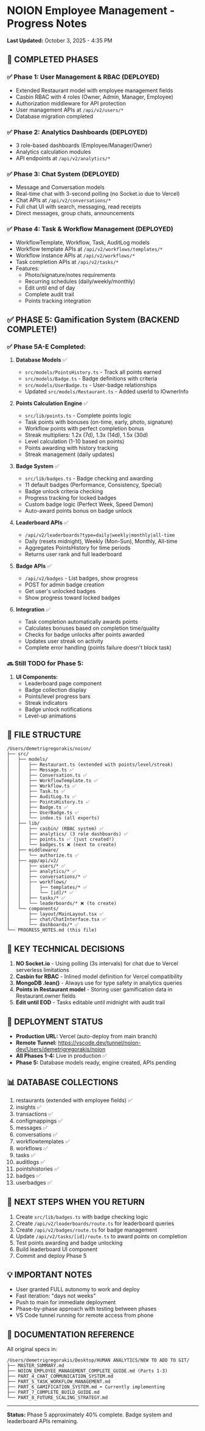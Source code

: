# NOION Employee Management - Progress Notes
**Last Updated:** October 3, 2025 - 4:35 PM

## 🎉 COMPLETED PHASES

### ✅ Phase 1: User Management & RBAC (DEPLOYED)
- Extended Restaurant model with employee management fields
- Casbin RBAC with 4 roles (Owner, Admin, Manager, Employee)
- Authorization middleware for API protection
- User management APIs at `/api/v2/users/*`
- Database migration completed

### ✅ Phase 2: Analytics Dashboards (DEPLOYED)
- 3 role-based dashboards (Employee/Manager/Owner)
- Analytics calculation modules
- API endpoints at `/api/v2/analytics/*`

### ✅ Phase 3: Chat System (DEPLOYED)
- Message and Conversation models
- Real-time chat with 3-second polling (no Socket.io due to Vercel)
- Chat APIs at `/api/v2/conversations/*`
- Full chat UI with search, messaging, read receipts
- Direct messages, group chats, announcements

### ✅ Phase 4: Task & Workflow Management (DEPLOYED)
- WorkflowTemplate, Workflow, Task, AuditLog models
- Workflow template APIs at `/api/v2/workflows/templates/*`
- Workflow instance APIs at `/api/v2/workflows/*`
- Task completion APIs at `/api/v2/tasks/*`
- Features:
  - Photo/signature/notes requirements
  - Recurring schedules (daily/weekly/monthly)
  - Edit until end of day
  - Complete audit trail
  - Points tracking integration

## ✅ PHASE 5: Gamification System (BACKEND COMPLETE!)

### ✅ Phase 5A-E Completed:

1. **Database Models** ✅
   - `src/models/PointsHistory.ts` - Track all points earned
   - `src/models/Badge.ts` - Badge definitions with criteria
   - `src/models/UserBadge.ts` - User-badge relationships
   - Updated `src/models/Restaurant.ts` - Added userId to IOwnerInfo

2. **Points Calculation Engine** ✅
   - `src/lib/points.ts` - Complete points logic
   - Task points with bonuses (on-time, early, photo, signature)
   - Workflow points with perfect completion bonus
   - Streak multipliers: 1.2x (7d), 1.3x (14d), 1.5x (30d)
   - Level calculation (1-10 based on points)
   - Points awarding with history tracking
   - Streak management (daily updates)

3. **Badge System** ✅
   - `src/lib/badges.ts` - Badge checking and awarding
   - 11 default badges (Performance, Consistency, Special)
   - Badge unlock criteria checking
   - Progress tracking for locked badges
   - Custom badge logic (Perfect Week, Speed Demon)
   - Auto-award points bonus on badge unlock

4. **Leaderboard APIs** ✅
   - `/api/v2/leaderboards?type=daily|weekly|monthly|all-time`
   - Daily (resets midnight), Weekly (Mon-Sun), Monthly, All-time
   - Aggregates PointsHistory for time periods
   - Returns user rank and full leaderboard

5. **Badge APIs** ✅
   - `/api/v2/badges` - List badges, show progress
   - POST for admin badge creation
   - Get user's unlocked badges
   - Show progress toward locked badges

6. **Integration** ✅
   - Task completion automatically awards points
   - Calculates bonuses based on completion time/quality
   - Checks for badge unlocks after points awarded
   - Updates user streak on activity
   - Complete error handling (points failure doesn't block task)

### 🔜 Still TODO for Phase 5:
1. **UI Components:**
   - Leaderboard page component
   - Badge collection display
   - Points/level progress bars
   - Streak indicators
   - Badge unlock notifications
   - Level-up animations

## 📁 FILE STRUCTURE

```
/Users/demetrigregorakis/noion/
├── src/
│   ├── models/
│   │   ├── Restaurant.ts (extended with points/level/streak)
│   │   ├── Message.ts ✅
│   │   ├── Conversation.ts ✅
│   │   ├── WorkflowTemplate.ts ✅
│   │   ├── Workflow.ts ✅
│   │   ├── Task.ts ✅
│   │   ├── AuditLog.ts ✅
│   │   ├── PointsHistory.ts ✅
│   │   ├── Badge.ts ✅
│   │   ├── UserBadge.ts ✅
│   │   └── index.ts (all exports)
│   ├── lib/
│   │   ├── casbin/ (RBAC system) ✅
│   │   ├── analytics/ (3 role dashboards) ✅
│   │   ├── points.ts ✅ (just created!)
│   │   └── badges.ts ❌ (next to create)
│   ├── middleware/
│   │   └── authorize.ts ✅
│   ├── app/api/v2/
│   │   ├── users/* ✅
│   │   ├── analytics/* ✅
│   │   ├── conversations/* ✅
│   │   ├── workflows/
│   │   │   ├── templates/* ✅
│   │   │   └── [id]/* ✅
│   │   ├── tasks/* ✅
│   │   └── leaderboards/* ❌ (to create)
│   └── components/
│       ├── layout/MainLayout.tsx ✅
│       ├── chat/ChatInterface.tsx ✅
│       └── dashboards/* ✅
└── PROGRESS_NOTES.md (this file)
```

## 🔑 KEY TECHNICAL DECISIONS

1. **NO Socket.io** - Using polling (3s intervals) for chat due to Vercel serverless limitations
2. **Casbin for RBAC** - Inlined model definition for Vercel compatibility
3. **MongoDB .lean()** - Always use for type safety in analytics queries
4. **Points in Restaurant model** - Storing user gamification data in Restaurant.owner fields
5. **Edit until EOD** - Tasks editable until midnight with audit trail

## 🚀 DEPLOYMENT STATUS

- **Production URL:** Vercel (auto-deploy from main branch)
- **Remote Tunnel:** https://vscode.dev/tunnel/noion-dev/Users/demetrigregorakis/noion
- **All Phases 1-4:** Live in production ✅
- **Phase 5:** Database models ready, engine created, APIs pending

## 📊 DATABASE COLLECTIONS

1. restaurants (extended with employee fields) ✅
2. insights ✅
3. transactions ✅
4. configmappings ✅
5. messages ✅
6. conversations ✅
7. workflowtemplates ✅
8. workflows ✅
9. tasks ✅
10. auditlogs ✅
11. pointshistories ✅
12. badges ✅
13. userbadges ✅

## 🎯 NEXT STEPS WHEN YOU RETURN

1. Create `src/lib/badges.ts` with badge checking logic
2. Create `/api/v2/leaderboards/route.ts` for leaderboard queries
3. Create `/api/v2/badges/route.ts` for badge management
4. Update `/api/v2/tasks/[id]/route.ts` to award points on completion
5. Test points awarding and badge unlocking
6. Build leaderboard UI component
7. Commit and deploy Phase 5

## 💡 IMPORTANT NOTES

- User granted FULL autonomy to work and deploy
- Fast iteration: "days not weeks"
- Push to main for immediate deployment
- Phase-by-phase approach with testing between phases
- VS Code tunnel running for remote access from phone

## 🔗 DOCUMENTATION REFERENCE

All original specs in:
```
/Users/demetrigregorakis/Desktop/HUMAN ANALYTICS/NEW TO ADD TO GIT/
├── MASTER_SUMMARY.md
├── NOION_EMPLOYEE_MANAGEMENT_COMPLETE_GUIDE.md (Parts 1-3)
├── PART_4_CHAT_COMMUNICATION_SYSTEM.md
├── PART_5_TASK_WORKFLOW_MANAGEMENT.md
├── PART_6_GAMIFICATION_SYSTEM.md ⬅️ Currently implementing
├── PART_7_COMPLETE_BUILD_GUIDE.md
└── PART_8_FUTURE_SCALING_STRATEGY.md
```

---

**Status:** Phase 5 approximately 40% complete. Badge system and leaderboard APIs remaining.
